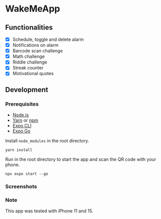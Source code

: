 # WakeMeApp

## Functionalities

- [x] Schedule, toggle and delete alarm
- [x] Notifications on alarm
- [x] Barcode scan challenge
- [x] Math challenge
- [x] Riddle challenge
- [x] Streak counter
- [x] Motivational quotes

## Development

### Prerequisites

- [Node.js](https://nodejs.org/)
- [Yarn](https://yarnpkg.com/) or [npm](https://www.npmjs.com/)
- [Expo CLI](https://docs.expo.dev/more/expo-cli/)
- [Expo Go](https://expo.dev/client)

Install `node_modules` in the root directory.

```
yarn install
```

Run in the root directory to start the app and scan the QR code with your phone.

```
npx expo start --go
```

### Screenshots

### Note

This app was tested with iPhone 11 and 15.
